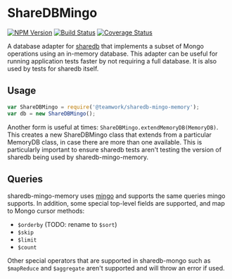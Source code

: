 # ShareDBMingo

  [![NPM Version](https://img.shields.io/npm/v/@teamwork/sharedb-mingo-memory.svg)](https://npmjs.org/package/@teamwork/sharedb-mingo-memory)
  [![Build Status](https://travis-ci.org/Teamwork/sharedb-mingo-memory.svg?branch=master)](https://travis-ci.org/Teamwork/sharedb-mingo-memory)
  [![Coverage Status](https://coveralls.io/repos/github/Teamwork/sharedb-mingo-memory/badge.svg?branch=master)](https://coveralls.io/github/Teamwork/sharedb-mingo-memory?branch=master)

A database adapter for [sharedb](https://github.com/teamwork/sharedb)
that implements a subset of Mongo operations using an in-memory
database. This adapter can be useful for running application tests
faster by not requiring a full database. It is also used by tests for
sharedb itself.

## Usage

```js
var ShareDBMingo = require('@teamwork/sharedb-mingo-memory');
var db = new ShareDBMingo();
```

Another form is useful at times:
`ShareDBMingo.extendMemoryDB(MemoryDB)`.  This creates a new
ShareDBMingo class that extends from a particular MemoryDB class, in
case there are more than one available. This is particularly important
to ensure sharedb tests aren't testing the version of sharedb being
used by sharedb-mingo-memory.

## Queries

sharedb-mingo-memory uses [mingo](https://github.com/kofrasa/mingo)
and supports the same queries mingo supports. In addition, some special
top-level fields are supported, and map to Mongo cursor methods:
* `$orderby` (TODO: rename to `$sort`)
* `$skip`
* `$limit`
* `$count`

Other special operators that are supported in sharedb-mongo such as
`$mapReduce` and `$aggregate` aren't supported and will throw an error
if used.
